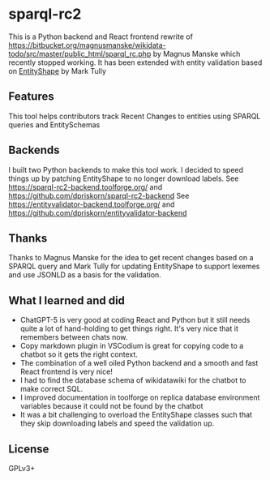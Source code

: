 # sparql-rc2
This is a Python backend and React frontend rewrite of https://bitbucket.org/magnusmanske/wikidata-todo/src/master/public_html/sparql_rc.php by Magnus Manske which recently stopped working. It has been extended with entity validation based on [EntityShape](https://github.com/Teester/entityshape) by Mark Tully

## Features
This tool helps contributors track Recent Changes to entities using SPARQL queries and EntitySchemas

## Backends
I built two Python backends to make this tool work. I decided to speed things up by patching EntityShape to no longer download labels. 
See https://sparql-rc2-backend.toolforge.org/ and https://github.com/dpriskorn/sparql-rc2-backend
See https://entityvalidator-backend.toolforge.org/ and https://github.com/dpriskorn/entityvalidator-backend

## Thanks
Thanks to Magnus Manske for the idea to get recent changes based on a SPARQL query and Mark Tully for updating EntityShape to support lexemes and use JSONLD as a basis for the validation.

## What I learned and did
* ChatGPT-5 is very good at coding React and Python but it still needs quite a lot of hand-holding to get things right. It's very nice that it remembers between chats now.
* Copy markdown plugin in VSCodium is great for copying code to a chatbot so it gets the right context.
* The combination of a well oiled Python backend and a smooth and fast React frontend is very nice!
* I had to find the database schema of wikidatawiki for the chatbot to make correct SQL.
* I improved documentation in toolforge on replica database environment variables because it could not be found by the chatbot
* It was a bit challenging to overload the EntityShape classes such that they skip downloading labels and speed the validation up.

## License
GPLv3+
